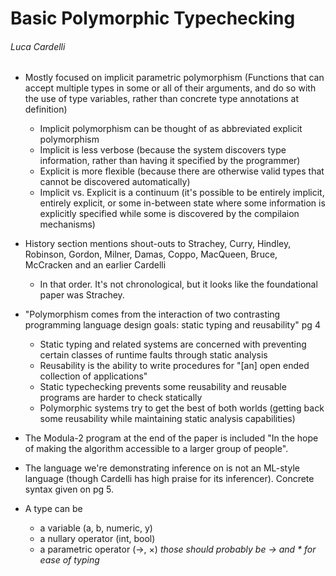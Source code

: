 # Basic Polymorphic Typechecking
###### Luca Cardelli

- Mostly focused on implicit parametric polymorphism (Functions that can accept multiple types in some or all of their arguments, and do so with the use of type variables, rather than concrete type annotations at definition)
	- Implicit polymorphism can be thought of as abbreviated explicit polymorphism
	- Implicit is less verbose (because the system discovers type information, rather than having it specified by the programmer)
	- Explicit is more flexible (because there are otherwise valid types that cannot be discovered automatically)
	- Implicit vs. Explicit is a continuum (it's possible to be entirely implicit, entirely explicit, or some in-between state where some information is explicitly specified while some is discovered by the compilaion mechanisms)

- History section mentions shout-outs to Strachey, Curry, Hindley, Robinson, Gordon, Milner, Damas, Coppo, MacQueen, Bruce, McCracken and an earlier Cardelli
	- In that order. It's not chronological, but it looks like the foundational paper was Strachey.

- "Polymorphism comes from the interaction of two contrasting programming language design goals: static typing and reusability" pg 4
	- Static typing and related systems are concerned with preventing certain classes of runtime faults through static analysis
	- Reusability is the ability to write procedures for "[an] open ended collection of applications"
	- Static typechecking prevents some reusability and reusable programs are harder to check statically
	- Polymorphic systems try to get the best of both worlds (getting back some reusability while maintaining static analysis capabilities)

- The Modula-2 program at the end of the paper is included "In the hope of making the algorithm accessible to a larger group of people".

- The language we're demonstrating inference on is not an ML-style language (though Cardelli has high praise for its inferencer). Concrete syntax given on pg 5.

- A type can be
	- a variable (a, b, numeric, y)
	- a nullary operator (int, bool)
	- a parametric operator (→, ×) *those should probably be -> and * for ease of typing*

